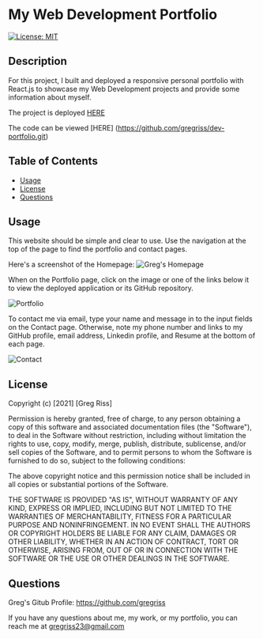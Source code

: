 # My Web Development Portfolio 
[![License: MIT](https://img.shields.io/badge/License-MIT-yellow.svg)](https://opensource.org/licenses/MIT)

## Description

For this project, I built and deployed a responsive personal portfolio with React.js to showcase my Web Development projects and provide some information about myself.

The project is deployed [HERE](https://gregriss.github.io/dev-portfolio)

The code can be viewed [HERE] (https://github.com/gregriss/dev-portfolio.git)  

## Table of Contents  

- [Usage](#Usage)  
- [License](#License)  
- [Questions](#Questions)

## Usage

This website should be simple and clear to use. Use the navigation at the top of the page to find the portfolio and contact pages.

Here's a screenshot of the Homepage:
![Greg's Homepage](assets/images/about-screenshot.png)

When on the Portfolio page, click on the image or one of the links below it to view the deployed application or its GitHub repository. 

![Portfolio](assets/images/portfolio-screenshot.png)

To contact me via email, type your name and message in to the input fields on the Contact page. Otherwise, note my phone number and links to my GitHub profile, email address, Linkedin profile, and Resume at the bottom of each page.

![Contact](assets/images/contact-screenshot.png)


## License

Copyright (c) [2021] [Greg Riss]

Permission is hereby granted, free of charge, to any person obtaining a copy
of this software and associated documentation files (the "Software"), to deal
in the Software without restriction, including without limitation the rights
to use, copy, modify, merge, publish, distribute, sublicense, and/or sell
copies of the Software, and to permit persons to whom the Software is
furnished to do so, subject to the following conditions:

The above copyright notice and this permission notice shall be included in all
copies or substantial portions of the Software.

THE SOFTWARE IS PROVIDED "AS IS", WITHOUT WARRANTY OF ANY KIND, EXPRESS OR
IMPLIED, INCLUDING BUT NOT LIMITED TO THE WARRANTIES OF MERCHANTABILITY,
FITNESS FOR A PARTICULAR PURPOSE AND NONINFRINGEMENT. IN NO EVENT SHALL THE
AUTHORS OR COPYRIGHT HOLDERS BE LIABLE FOR ANY CLAIM, DAMAGES OR OTHER
LIABILITY, WHETHER IN AN ACTION OF CONTRACT, TORT OR OTHERWISE, ARISING FROM,
OUT OF OR IN CONNECTION WITH THE SOFTWARE OR THE USE OR OTHER DEALINGS IN THE SOFTWARE.  

## Questions  

Greg's Gitub Profile: https://github.com/gregriss  

If you have any questions about me, my work, or my portfolio, you can reach me at [gregriss23@gmail.com](mailto:gregriss23@gmail.com)
